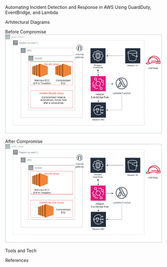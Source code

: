 Automating Incident Detection and Response in AWS Using GuardDuty, EventBridge, and Lambda


Arhitectural Diagrams

Before Compromise
![image alt](https://github.com/reyincyber/aws/blob/a62ca55ed1a79838400d853ac95882f37a783510/automating-incident-response/architectural%20diagrams/automating_idr_bc.drawio.png)

After Compromise
![image alt](https://github.com/reyincyber/aws/blob/main/automating-incident-response/architectural%20diagrams/automating_idr_ac.drawio.png)


Tools and Tech



References
